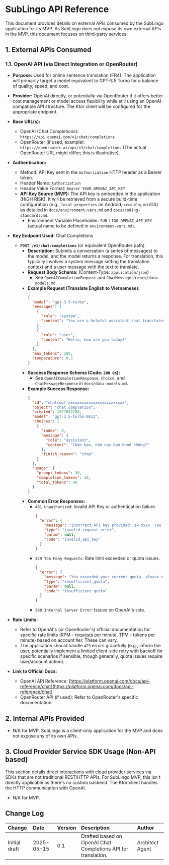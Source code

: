 
# SubLingo API Reference

This document provides details on external APIs consumed by the SubLingo application for its MVP. As SubLingo does not expose its own external APIs in the MVP, this document focuses on third-party services.

## 1\. External APIs Consumed

### 1.1. OpenAI API (via Direct Integration or OpenRouter)

* **Purpose:** Used for online sentence translation (FR4). The application will primarily target a model equivalent to GPT-3.5 Turbo for a balance of quality, speed, and cost.

* **Provider:** OpenAI directly, or potentially via OpenRouter if it offers better cost management or model access flexibility while still using an OpenAI-compatible API structure. The Ktor client will be configured for the appropriate endpoint.

* **Base URL(s):**

    * OpenAI (Chat Completions): `https://api.openai.com/v1/chat/completions`
    * OpenRouter (if used, example): `https://openrouter.ai/api/v1/chat/completions` (The actual OpenRouter URL might differ; this is illustrative).

* **Authentication:**

    * Method: API Key sent in the `Authorization` HTTP header as a Bearer token.
    * Header Name: `Authorization`
    * Header Value Format: `Bearer YOUR_OPENAI_API_KEY`
    * **API Key Source (MVP):** The API key is embedded in the application (HIGH RISK). It will be retrieved from a secure build-time configuration (e.g., `local.properties` on Android, `xcconfig` on iOS) as detailed in `docs/environment-vars.md` and `docs/coding-standards.md`.
        * Environment Variable Placeholder: `SUB LIGO_OPENAI_API_KEY` (actual name to be defined in `environment-vars.md`).

* **Key Endpoint Used:** Chat Completions

    * **`POST /v1/chat/completions`** (or equivalent OpenRouter path)
        * **Description:** Submits a conversation (a series of messages) to the model, and the model returns a response. For translation, this typically involves a system message setting the translation context and a user message with the text to translate.
        * **Request Body Schema:** (Content-Type: `application/json`)
            * See `OpenAICompletionRequest` and `ChatMessage` in `docs/data-models.md`.
        * **Example Request (Translate English to Vietnamese):**
          ```json
          {
            "model": "gpt-3.5-turbo",
            "messages": [
              {
                "role": "system",
                "content": "You are a helpful assistant that translates English text to Vietnamese. Provide only the translation."
              },
              {
                "role": "user",
                "content": "Hello, how are you today?"
              }
            ],
            "max_tokens": 100,
            "temperature": 0.3
          }
          ```
        * **Success Response Schema (Code: `200 OK`):**
            * See `OpenAICompletionResponse`, `Choice`, and `ChatMessageResponse` in `docs/data-models.md`.
        * **Example Success Response:**
          ```json
          {
            "id": "chatcmpl-xxxxxxxxxxxxxxxxxxxxxxxxx",
            "object": "chat.completion",
            "created": 1677652288,
            "model": "gpt-3.5-turbo-0613",
            "choices": [
              {
                "index": 0,
                "message": {
                  "role": "assistant",
                  "content": "Chào bạn, hôm nay bạn khoẻ không?"
                },
                "finish_reason": "stop"
              }
            ],
            "usage": {
              "prompt_tokens": 30,
              "completion_tokens": 10,
              "total_tokens": 40
            }
          }
          ```
        * **Common Error Responses:**
            * `401 Unauthorized`: Invalid API Key or authentication failure.
              ```json
              {
                "error": {
                  "message": "Incorrect API key provided: sk-xxxx. You can find your API key at https://platform.openai.com/account/api-keys.",
                  "type": "invalid_request_error",
                  "param": null,
                  "code": "invalid_api_key"
                }
              }
              ```
            * `429 Too Many Requests`: Rate limit exceeded or quota issues.
              ```json
              {
                "error": {
                  "message": "You exceeded your current quota, please check your plan and billing details.",
                  "type": "insufficient_quota",
                  "param": null,
                  "code": "insufficient_quota"
                }
              }
              ```
            * `500 Internal Server Error`: Issues on OpenAI's side.

* **Rate Limits:**

    * Refer to OpenAI's (or OpenRouter's) official documentation for specific rate limits (RPM - requests per minute, TPM - tokens per minute) based on account tier. These can vary.
    * The application should handle `429` errors gracefully (e.g., inform the user, potentially implement a limited client-side retry with backoff for specific scenarios if sensible, though generally, quota issues require user/account action).

* **Link to Official Docs:**

    * OpenAI API Reference: [https://platform.openai.com/docs/api-reference/chat](https://platform.openai.com/docs/api-reference/chat)
    * OpenRouter API (if used): Refer to OpenRouter's specific documentation.

## 2\. Internal APIs Provided

* N/A for MVP. SubLingo is a client-only application for the MVP and does not expose any of its own APIs.

## 3\. Cloud Provider Service SDK Usage (Non-API based)

This section details direct interactions with cloud provider services via SDKs that are not traditional REST/HTTP APIs. For SubLingo MVP, this isn't directly applicable as there's no custom backend. The Ktor client handles the HTTP communication with OpenAI.

* N/A for MVP.

## Change Log

| Change        | Date       | Version | Description                                                 | Author          |
| :------------ | :--------- | :------ | :---------------------------------------------------------- | :-------------- |
| Initial draft | 2025-05-15 | 0.1     | Drafted based on OpenAI Chat Completions API for translation. | Architect Agent |
